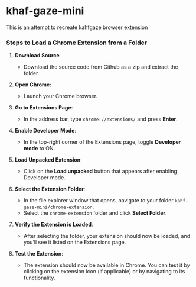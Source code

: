 # khaf-gaze-mini

This is an attempt to recreate kahfgaze browser extension

### Steps to Load a Chrome Extension from a Folder
1. **Download Source**
   - Download the source code from Github as a zip and extract the folder.

2. **Open Chrome**: 
   - Launch your Chrome browser.

3. **Go to Extensions Page**:
   - In the address bar, type `chrome://extensions/` and press **Enter**.

4. **Enable Developer Mode**:
   - In the top-right corner of the Extensions page, toggle **Developer mode** to ON.

5. **Load Unpacked Extension**:
   - Click on the **Load unpacked** button that appears after enabling Developer mode.

6. **Select the Extension Folder**:
   - In the file explorer window that opens, navigate to your folder `kahf-gaze-mini/chrome-extension`.
   - Select the `chrome-extension` folder and click **Select Folder**.

7. **Verify the Extension is Loaded**:
   - After selecting the folder, your extension should now be loaded, and you’ll see it listed on the Extensions page.

8. **Test the Extension**:
   - The extension should now be available in Chrome. You can test it by clicking on the extension icon (if applicable) or by navigating to its functionality.
